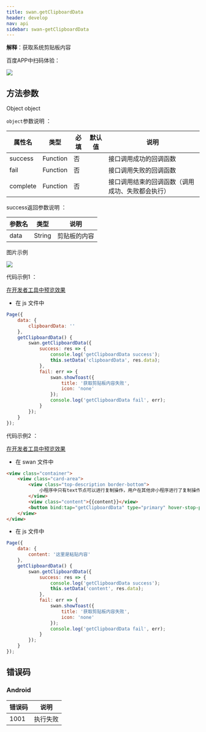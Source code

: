 ```yaml
---
title: swan.getClipboardData
header: develop
nav: api
sidebar: swan-getClipboardData
---
```




**解释**：获取系统剪贴板内容

 百度APP中扫码体验： 

<img src="https://b.bdstatic.com/miniapp/assets/images/doc_demo/clipboardData.png"  class="demo-qrcode-image" />

## 方法参数 

Object object

 `object`参数说明 ：

|属性名 |类型  |必填 | 默认值 |说明|
|---- | ---- | ---- | ----|----|
|success |Function |   否 | |  接口调用成功的回调函数|
|fail  |  Function |   否 | | 接口调用失败的回调函数|
|complete  |  Function |   否  | | 接口调用结束的回调函数（调用成功、失败都会执行）|

 success返回参数说明 ：

|参数名 |类型  |说明|
|---- | ---- | ---- |
|data   | String | 剪贴板的内容|

 图片示例 

<div class="m-doc-custom-examples">
    <div class="m-doc-custom-examples-correct">
        <img src="https://b.bdstatic.com/miniapp/images/getClipboardData.gif">
    </div>
    <div class="m-doc-custom-examples-correct">
        <img src=" ">
    </div>
    <div class="m-doc-custom-examples-correct">
        <img src=" ">
    </div>     
</div>

 代码示例1 ：

<a href="swanide://fragment/4c450f850d7cbc51e124ccb8eeb2e9da1574215012467" title="在开发者工具中预览效果" target="_self">在开发者工具中预览效果</a>

* 在 js 文件中
```js
Page({
    data: {
        clipboardData: ''
    },
    getClipboardData() {
        swan.getClipboardData({
            success: res => {
                console.log('getClipboardData success');
                this.setData('clipboardData', res.data);
            },
            fail: err => {
                swan.showToast({
                    title: '获取剪贴板内容失败',
                    icon: 'none'
                });
                console.log('getClipboardData fail', err);
            }
        });
    }
});
```

 代码示例2 ：

<a href="swanide://fragment/de4e9dfd7aebdc2f056b590d607663bd1575143435273" title="在开发者工具中预览效果" target="_self">在开发者工具中预览效果</a>

* 在 swan 文件中
```html
<view class="container">
    <view class="card-area">
        <view class="top-description border-bottom">
            小程序中只有text节点可以进行复制操作，用户在其他非小程序进行了复制操作，也可放到这里～
        </view>
        <view class="content">{{content}}</view>
        <button bind:tap="getClipboardData" type="primary" hover-stop-propagation="true">点击粘贴</button>
    </view>
</view>
```

* 在 js 文件中

```js
Page({
    data: {
        content: '这里是粘贴内容'
    },
    getClipboardData() {  
        swan.getClipboardData({
            success: res => {
                console.log('getClipboardData success');
                this.setData('content', res.data);
            },
            fail: err => {
                swan.showToast({
                    title: '获取剪贴板内容失败',
                    icon: 'none'
                });
                console.log('getClipboardData fail', err);
            }
        });
    }
});
```


##  错误码
###  Android

|错误码|说明|
|--|--|
|1001|执行失败   |
